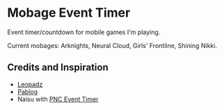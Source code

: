 # Mobage Event Timer

Event timer/countdown for mobile games I'm playing.

Current mobages: Arknights, Neural Cloud, Girls' Frontline, Shining Nikki.

## Credits and Inspiration
* [Leopadz](https://gist.github.com/lopadz/43ae80d5f8af72b4232233eaccb9df8e)
* [Pablog](https://github.com/pablog1/JS-Multi-Countdown)
* Naisu with [PNC Event Timer](https://github.com/naisu/PNC-Event-Timer)
